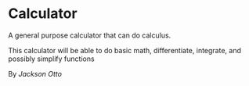 # Calculator

A general purpose calculator that can do calculus.

This calculator will be able to do basic math, differentiate, integrate, and possibly simplify functions

By _Jackson Otto_
